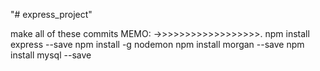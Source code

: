 "# express_project" 

make all of these commits MEMO: ->>>>>>>>>>>>>>>>>>.
npm install express --save
npm install -g nodemon
npm install morgan --save
npm install mysql --save
